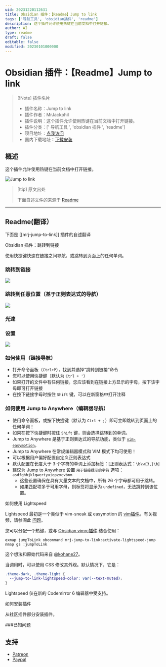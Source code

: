 ```yaml
---
uid: 20231220112631
title: Obsidian 插件：【Readme】Jump to link
tags: ['导航工具', 'obsidian插件', 'readme']
description: 这个插件允许使用热键在当前文档中打开链接。
author: AI
type: readme
draft: false
editable: false
modified: 20230101000000
---
```


# Obsidian 插件：【Readme】Jump to link

> [!Note] 插件名片
> - 插件名称：Jump to link
> - 插件作者：MrJackphil
> - 插件说明：这个插件允许使用热键在当前文档中打开链接。
> - 插件分类：[' 导航工具 ', 'obsidian 插件 ', 'readme']
> - 项目地址：[点我访问](https://github.com/mrjackphil/obsidian-jump-to-link)
> - 国内下载地址：[下载安装](https://pkmer.cn/products/plugin/pluginMarket/?mrj-jump-to-link)

## 概述

这个插件允许使用热键在当前文档中打开链接。

![Jump to link](https://cdn.pkmer.cn/covers/mrj-jump-to-link.png!pkmer)

> [!tip] 原文出处
>
>下面自述文件的来源于 [Readme](https://ghproxy.net/https://raw.githubusercontent.com/mrjackphil/obsidian-jump-to-link/master/README.md)

---

## Readme(翻译）

下面是 [[mrj-jump-to-link]] 插件的自述翻译

Obsidian 插件：跳转到链接

使用快捷键快速在链接之间导航，或跳转到页面上的任何单词。

### 跳转到链接

![](https://cdn.pkmer.cn/covers/mrj-jump-to-link_1_0.png!pkmer)

### 跳转到任意位置（基于正则表达式的导航）

![](https://cdn.pkmer.cn/covers/mrj-jump-to-link_1_1.png!pkmer)

### 光速

### 设置

![](https://cdn.pkmer.cn/covers/mrj-jump-to-link_2_0.png!pkmer)

### 如何使用（链接导航）

- 打开命令面板（`Ctrl+P`），找到并选择“跳转到链接”命令
- 您可以使用快捷键（默认为 `Ctrl + '`）
- 如果打开的文件中有任何链接，您应该看到在链接上方显示的字母，按下该字母即可打开链接
- 在按下链接字母时按住 `Shift` 键，可以在新窗格中打开注释

### 如何使用 Jump to Anywhere（编辑器导航）

- 使用命令面板，或按下快捷键（默认为 `Ctrl + ;`）即可立即跳转到页面上的任何单词！
- 如果在按下快捷键时按住 `Shift` 键，则会选择跳转到的单词。
- Jump to Anywhere 是基于正则表达式的导航功能，类似于 [`vim-easymotion`](https://github.com/easymotion/vim-easymotion)。
- Jump to Anywhere 在常规编辑器模式和 VIM 模式下均可使用！
- 可以根据用户偏好配置自定义正则表达式
- 默认配置在长度大于 3 个字符的单词上添加标签：[正则表达式：`\b\w{3,}\b`]
- 建议为 Jump to Anywhere 设置 `用于链接提示的字符` 选项：`asdfghhjklqwertyuiopzxcvbnm`
  - 这些设置确保在具有大量文本的文档中，所有 26 个字母都可用于跳转。
  - 如果匹配项多于可用字母，则标签将显示为 `undefined`，无法跳转到该位置。

如何使用 Lightspeed

Lightspeed 最初是一个类似于 vim-sneak 或 easymotion 的 [vim插件](https://github.com/ggandor/lightspeed.nvim)。有关视频，请参阅此 [问题](https://github.com/mrjackphil/obsidian-jump-to-link/issues/35)。

您可以分配一个热键，或与 [Obsidian vimrc插件](https://github.com/esm7/obsidian-vimrc-support) 结合使用：

```vimrc
exmap jumpToLink obcommand mrj-jump-to-link:activate-lightspeed-jump
nmap gs :jumpToLink
```

这个想法和原始代码来自 [@kohane27](https://github.com/mrjackphil/obsidian-jump-to-link/issues/35#issuecomment-1085905668)。

当调用时，可以使用 CSS 修改其外观。默认情况下，它是：

```css
.theme-dark, .theme-light {
  --jump-to-link-lightspeed-color: var(--text-muted);
}
```

Lightspeed 仅在新的 Codemirror 6 编辑器中受支持。

如何安装插件

从社区插件部分安装插件。

###已知问题

## 支持

- [Patreon](https://patreon.com/mrjackphil)
- [Paypal](https://www.paypal.com/paypalme/mrjackphil)



